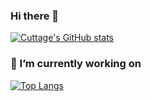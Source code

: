 ### Hi there 👋

[![Cuttage's GitHub stats](https://github-readme-stats.vercel.app/api?username=cuttage&show_icons=true&bg_color=00000000)](https://github.com/cuttage?tab=repositories)
### 🔭 I’m currently working on
[![Top Langs](https://github-readme-stats.vercel.app/api/top-langs/?username=cuttage&bg_color=00000000)](https://github.com/cuttage?tab=repositories)
<!--
**cuttage/cuttage** is a ✨ _special_ ✨ repository because its `README.md` (this file) appears on your GitHub profile.

Here are some ideas to get you started:

- 🌱 I’m currently learning ...
- 👯 I’m looking to collaborate on ...
- 🤔 I’m looking for help with ...
- 💬 Ask me about ...
- 📫 How to reach me: ...
- 😄 Pronouns: ...
- ⚡ Fun fact: ...
-->
